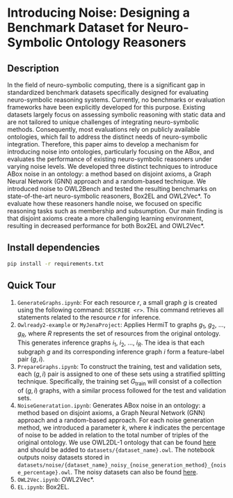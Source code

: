 # Introducing Noise: Designing a Benchmark Dataset for Neuro-Symbolic Ontology Reasoners

## Description

In the field of neuro-symbolic computing, there is a significant gap in standardized benchmark datasets specifically designed for evaluating neuro-symbolic reasoning systems. Currently, no benchmarks or evaluation frameworks have been explicitly developed for this purpose. Existing datasets largely focus on assessing symbolic reasoning with static data and are not tailored to unique challenges of integrating neuro-symbolic methods. Consequently, most evaluations rely on publicly available ontologies, which fail to address the distinct needs of neuro-symbolic integration. Therefore, this paper aims to develop a mechanism for introducing noise into ontologies, particularly focusing on the ABox, and evaluates the performance of existing neuro-symbolic reasoners under varying noise levels. We developed three distinct techniques to introduce ABox noise in an ontology: a method based on disjoint axioms, a Graph Neural Network (GNN) approach and a random-based technique. We introduced noise to OWL2Bench and tested the resulting benchmarks on state-of-the-art neuro-symbolic reasoners, Box2EL and OWL2Vec*. To evaluate how these reasoners handle noise, we focused on specific reasoning tasks such as membership and subsumption. Our main finding is that disjoint axioms create a more challenging learning environment, resulting in decreased performance for both Box2EL and OWL2Vec*.

## Install dependencies

```bash
pip install -r requirements.txt
```

## Quick Tour

1. `GenerateGraphs.ipynb`: 
For each resource $r$, a small graph $g$ is created using the following command: ```DESCRIBE <r>```. This command retrieves all statements related to the resource $r$ for inference.
2. `Owlready2-example` or `MyJenaProject`: 
Applies HermiT to graphs $g_1$, $g_2$, ..., $g_R$, where $R$ represents the set of resources from the original ontology. This generates inference graphs $i_1$, $i_2$, ..., $i_R$. The idea is that each subgraph $g$ and its corresponding inference graph $i$ form a feature-label pair $(g, i)$.
3. `PrepareGraphs.ipynb`: 
To construct the training, test and validation sets, each $(g, i)$ pair is assigned to one of these sets using a stratified splitting technique. Specifically, the training set $G_{\text{train}}$ will consist of a collection of $(g, i)$ graphs, with a similar process followed for the test and validation sets.
4. `NoiseGeneratation.ipynb`: 
Generates ABox noise in an ontology: a method based on disjoint axioms, a Graph Neural Network (GNN) approach and a random-based approach. For each noise generation method, we introduced a parameter $k$, where $k$ indicates the percentage of noise to be added in relation to the total number of triples of the original ontology.
We use OWL2DL-1 ontology that can be found [here](https://drive.google.com/drive/folders/1HYURRLaQkLK8cQwV-UBNKK4_Zur2nU68?usp=drive_link) and should be added to `datasets/{dataset_name}.owl`.
The notebook outputs noisy datasets stored in `datasets/noise/{dataset_name}_noisy_{noise_generation_method}_{noise_percentage}.owl`. The noisy datasets can also be found [here](https://drive.google.com/drive/folders/14TzofCSdxgvXEA5aJ7fhppK8EuN5k2aH?usp=drive_link).
5. `OWL2Vec.ipynb`: OWL2Vec*.
6. `EL.ipynb`: Box2EL.
